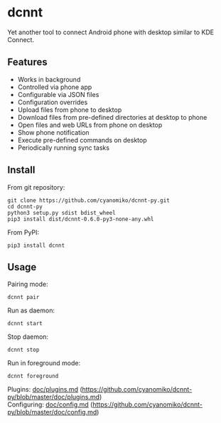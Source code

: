 dcnnt
=====

Yet another tool to connect Android phone with desktop similar to KDE Connect.

Features
--------

* Works in background
* Controlled via phone app 
* Configurable via JSON files
* Configuration overrides
* Upload files from phone to desktop
* Download files from pre-defined directories at desktop to phone
* Open files and web URLs from phone on desktop
* Show phone notification
* Execute pre-defined commands on desktop
* Periodically running sync tasks

Install
-------

From git repository:

    git clone https://github.com/cyanomiko/dcnnt-py.git
    cd dcnnt-py
    python3 setup.py sdist bdist_wheel
    pip3 install dist/dcnnt-0.6.0-py3-none-any.whl

From PyPI:

    pip3 install dcnnt

Usage
-----

Pairing mode:

    dcnnt pair

Run as daemon:

    dcnnt start

Stop daemon:

    dcnnt stop

Run in foreground mode:

    dcnnt foreground
    
Plugins: [doc/plugins.md](doc/plugins.md) (https://github.com/cyanomiko/dcnnt-py/blob/master/doc/plugins.md)  
Configuring: [doc/config.md](doc/config.md) (https://github.com/cyanomiko/dcnnt-py/blob/master/doc/config.md)
